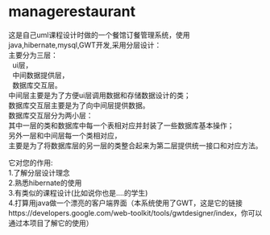 managerestaurant
================

这是自己uml课程设计时做的一个餐馆订餐管理系统，使用java,hibernate,mysql,GWT开发,采用分层设计：<br/>
主要分为三层：<br/>
&nbsp;&nbsp;ui层，<br/>
&nbsp;&nbsp;中间数据提供层，<br/>
&nbsp;&nbsp;数据库交互层。<br/>
中间层主要是为了方便ui层调用数据和存储数据设计的类；<br/>
数据库交互层主要是为了向中间层提供数据。<br/>
数据库交互层分为两小层：<br/>
其中一层的类和数据库中每一个表相对应并封装了一些数据库基本操作；<br/>
另外一层和中间层每一个类相对应，<br/>
主要是为了将数据库层的另一层的类整合起来为第二层提供统一接口和对应方法。<br/>


它对您的作用:<br/>
1.了解分层设计理念<br/>
2.熟悉hibernate的使用<br/>
3.有类似的课程设计(比如说你也是....的学生)<br/>
4.打算用java做一个漂亮的客户端界面（本系统使用了GWT，这是它的链接https://developers.google.com/web-toolkit/tools/gwtdesigner/index，你可以通过本项目了解它的使用）

